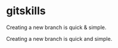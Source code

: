 # gitskills


Creating a new branch is quick & simple.

Creating a new branch is quick and simple.

